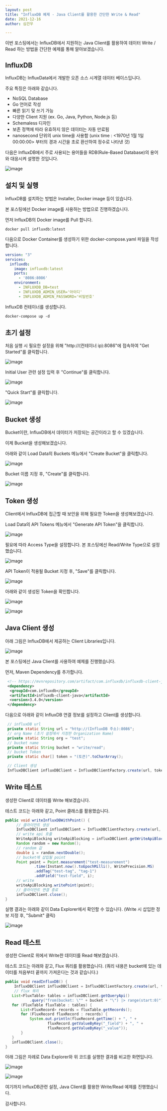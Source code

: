 ```yaml
---
layout: post
title: "InfluxDB 예제 - Java Client를 활용한 간단한 Write & Read"
date: 2021-12-16
author: 심건우

---
```


이번 포스팅에서는 InfluxDB에서 지원하는 Java Client를 활용하여 데이터 Write / Read 하는 방법을 간단한 예제를 통해 알아보겠습니다.

## InfluxDB

 InfluxDB는 InfluxData에서 개발한 오픈 소스 시계열 데이터 베이스입니다.
 
 주요 특징은 아래와 같습니다.
   - NoSQL Database
   - Go 언어로 작성
   - 빠른 읽기 및 쓰기 가능
   - 다양한 Client 지원 (ex. Go, Java, Python, Node.js 등)
   - Schemaless 디자인
   - 보존 정책에 따라 유효하지 않은 데이터는 자동 만료됨
   - nanosecond 단위의 unix time을 사용함 (unix time : <1970년 1월 1일 00:00:00> 부터의 경과 시간을 초로 환산하여 정수로 나타낸 것)

 다음은 InfluxDB에서 주로 사용되는 용어들을 RDB(Rule-Based Database)의 용어와 대응시켜 설명한 것입니다.
 
 ![image](https://user-images.githubusercontent.com/87160438/146504462-00c31860-a497-42fe-8b28-2ba637c43c3c.png)

 
## 설치 및 실행

 InfluxDB를 설치하는 방법은 Installer, Docker image 등이 있습니다.
 
 본 포스팅에선 Docker image를 사용하는 방법으로 진행하겠습니다.
 
 먼저 InfluxDB의 Docker image를 Pull 합니다.
 
 ```
 docker pull influxdb:latest
 ```
  
 다음으로 Docker Container를 생성하기 위한 docker-compose.yaml 파일을 작성합니다.
 
 ```yml
 version: "3"
 services:
   influxdb:
     image: influxdb:latest
     ports:
       - '8086:8086'
     environment:
       - INFLUXDB_DB=test
       - INFLUXDB_ADMIN_USER='아이디'
       - INFLUXDB_ADMIN_PASSWORD='비밀번호'
 ```
 
 InfluxDB 컨테이너를 생성합니다.
 
 ```
 docker-compose up -d
 ```
  
## 초기 설정

 처음 실행 시 필요한 설정을 위해 "http://(컨테이너 ip):8086"에 접속하여 "Get Started"를 클릭합니다.
 
 ![image](https://user-images.githubusercontent.com/87160438/146516378-8cc96b54-ea3a-4d10-a94e-71f58d5c2032.png)

 
 Initial User 관련 설정 입력 후 "Continue"를 클릭합니다.
 
 ![image](https://user-images.githubusercontent.com/87160438/146513779-a5eff725-c592-44e3-9e08-39d424655538.png)


 "Quick Start"를 클릭합니다.
 
 ![image](https://user-images.githubusercontent.com/87160438/146513841-b9da1bc6-9cf4-4a16-887e-f02236b35ae1.png)

## Bucket 생성

 Bucket이란, InfluxDB에서 데이터가 저장되는 공간이라고 할 수 있겠습니다.
 
 이제 Bucket을 생성해보겠습니다.
 
 아래와 같이 Load Data의 Buckets 메뉴에서 "Create Bucket"을 클릭합니다.
 
 ![image](https://user-images.githubusercontent.com/87160438/146514467-3637a5d3-10e7-4807-8143-26e2de7b2053.png)


 Bucket 이름 지정 후, "Create"를 클릭합니다.
 
 ![image](https://user-images.githubusercontent.com/87160438/146514543-92caf86b-69da-4893-a286-c5c1db8db069.png)


## Token 생성

 Client에서 InfluxDB에 접근할 때 보안을 위해 필요한 Token을 생성해보겠습니다.
 
 Load Data의 API Tokens 메뉴에서 "Generate API Token"을 클릭합니다.
 
 ![image](https://user-images.githubusercontent.com/87160438/146514877-934c61c5-c32c-4f30-b18f-489fd81d152a.png)
 
 
 필요에 따라 Access Type을 설정합니다. 본 포스팅에선 Read/Write Type으로 설정했습니다.
 
 ![image](https://user-images.githubusercontent.com/87160438/146514993-8d40e1ad-7f23-45da-b083-7dc5e5a8283c.png)
 
 
 API Token이 적용될 Bucket 지정 후, "Save"를 클릭합니다.
 
 ![image](https://user-images.githubusercontent.com/87160438/146515071-cd973cd8-6a57-412c-ba13-81b91512b1e1.png)


 아래와 같이 생성된 Token을 확인합니다.
 
 ![image](https://user-images.githubusercontent.com/87160438/146515175-30895941-e7f5-46f9-84b0-114943548ab4.png)
 
 
 ![image](https://user-images.githubusercontent.com/87160438/146515206-fc0217a5-4524-42b3-9534-aa57a6c1ce13.png)


## Java Client 생성

 아래 그림은 InfluxDB에서 제공하는 Client Libraries입니다.
 
 ![image](https://user-images.githubusercontent.com/87160438/146515760-b683f9eb-a063-462d-b7ce-b3700443fdd0.png)

 
 본 포스팅에선 Java Client를 사용하여 예제를 진행했습니다.
 
 먼저, Maven Dependency를 추가합니다.
 
 ```xml
  <!-- https://mvnrepository.com/artifact/com.influxdb/influxdb-client-java -->
  <dependency>
   <groupId>com.influxdb</groupId>
   <artifactId>influxdb-client-java</artifactId>
   <version>3.4.0</version>
  </dependency>
 ```
 
 다음으로 아래와 같이 InfluxDB 연결 정보를 설정하고 Client를 생성합니다.
 
 ```java
  // influxDB url
  private static String url = "http://(InfluxDB 주소):8086";
  // org Name (초기 설정에서 지정한 Organization Name)
  private static String org = "test";
  // bucket name
  private static String bucket = "write/read";
  // bucket Token
  private static char[] token = "(토큰)".toCharArray();

  // Client 생성
  InfluxDBClient influxDBClient = InfluxDBClientFactory.create(url, token, org, bucket);
 ```
 
## Write 테스트

 생성한 Client로 데이터를 Write 해보겠습니다.
 
 테스트 코드는 아래와 같고, Point 클래스를 활용했습니다.
 
 ```java
public void writeInfluxDBWithPoint() {
      // 클라이언트 생성
      InfluxDBClient influxDBClient = InfluxDBClientFactory.create(url, token, org, bucket);
      // write api 호출
      WriteApiBlocking writeApiBlocking = influxDBClient.getWriteApiBlocking();
      Random random = new Random();
      // random 값
      double i = random.nextDouble();
      // bucket에 삽입될 point
      Point point = Point.measurement("test-measurement")
              .time(Instant.now().toEpochMilli(), WritePrecision.MS)
              .addTag("test-tag", "tag-1")
              .addField("test-field", i);
      // write
      writeApiBlocking.writePoint(point);
      // 클라이언트 연결 종료
      influxDBClient.close();
}
 ```
 
실행 결과는 아래와 같이 Data Explorer에서 확인할 수 있습니다. (Write 시 삽입한 정보 지정 후, "Submit" 클릭)

![image](https://user-images.githubusercontent.com/87160438/146727476-7b175cbd-45ec-4c15-a79c-1269d5a75d2f.png)


## Read 테스트

 생성한 Client로 위에서 Write한 데이터를 Read 해보겠습니다.
 
 테스트 코드는 아래와 같고, Flux 쿼리를 활용했습니다. (쿼리 내용은 bucket에 있는 데이터를 처음부터 끝까지 가져온다는 것과 같습니다.)
 
 ```java
 public void readInfluxDB() {
     InfluxDBClient influxDBClient = InfluxDBClientFactory.create(url, token, org, bucket);
     // flux 쿼리
    List<FluxTable> tables = influxDBClient.getQueryApi()
            .query("from(bucket: \"" + bucket + "\") |> range(start:0)");
    for (FluxTable fluxTable : tables) {
        List<FluxRecord> records = fluxTable.getRecords();
        for (FluxRecord fluxRecord : records) {
            System.out.println(fluxRecord.getTime() + ", " +
                    fluxRecord.getValueByKey("_field") + ", " +
                    fluxRecord.getValueByKey("_value"));
        }
    }
    influxDBClient.close();
}
 ```
 
 아래 그림은 차례로 Data Explorer와 위 코드를 실행한 결과를 비교한 화면입니다.
 
 ![image](https://user-images.githubusercontent.com/87160438/146731754-3a78c96a-6101-4115-a9c4-46777365eaf1.png)


 ![image](https://user-images.githubusercontent.com/87160438/146731782-8295119d-94ea-4afe-879a-259ea6c99de2.png)


여기까지 InfluxDB관련 설정, Java Client를 활용한 Write/Read 예제를 진행했습니다.

감사합니다.
